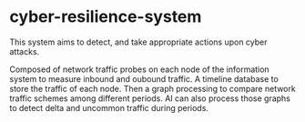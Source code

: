 # cyber-resilience-system

This system aims to detect, and take appropriate actions upon cyber attacks.

Composed of network traffic probes on each node of the information system to measure inbound and oubound traffic.
A timeline database to store the traffic of each node.
Then a graph processing to compare network traffic schemes among different periods.
AI can also process those graphs to detect delta and uncommon traffic during periods.
